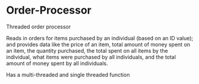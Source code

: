 # Order-Processor
Threaded order processor

Reads in orders for items purchased by an individual (based on an ID value); and provides data like the price of an item, total amount
of money spent on an item, the quantity purchased, the total spent on all items by the individual, what items were purchased by all
individuals, and the total amount of money spent by all individuals.

Has a multi-threaded and single threaded function
